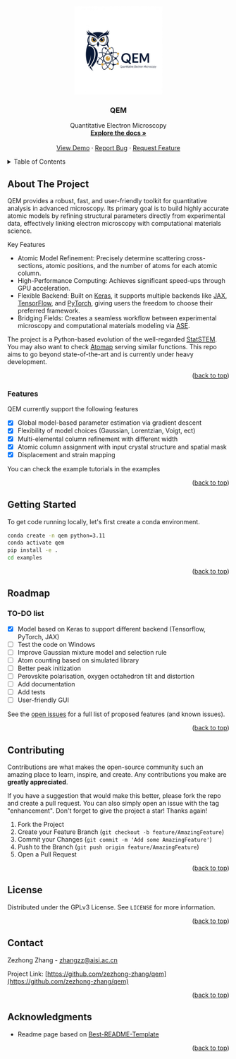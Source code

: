 <a name="readme-top"></a>

<!-- [![Contributors][contributors-shield]][contributors-url]
[![Forks][forks-shield]][forks-url]
[![Stargazers][stars-shield]][stars-url]
[![Issues][issues-shield]][issues-url]
[![GPLv3 License][license-shield]][license-url] -->
<!-- [![LinkedIn][linkedin-shield]][linkedin-url] -->



<!-- PROJECT LOGO -->
<br />
<div align="center">
  <a href="https://github.com/zezhong-zhang/qem">
    <img src="QEM.png" alt="Logo" width="200" height="200">
  </a>

  <h3 align="center">QEM</h3>

  <p align="center">
    Quantitative Electron Microscopy
    <br />
    <a href="https://zezhong-zhang.github.io/qem/"><strong>Explore the docs »</strong></a>
    <br />
    <br />
    <a href="https://github.com/zezhong-zhang/qem/tree/master/examples">View Demo</a>
    ·
    <a href="https://github.com/zezhong-zhang/qem/issues">Report Bug</a>
    ·
    <a href="https://github.com/zezhong-zhang/qem/issues">Request Feature</a>
  </p>
</div>



<!-- TABLE OF CONTENTS -->
<details>
  <summary>Table of Contents</summary>
  <ol>
    <li><a href="#about-the-project">About The Project</a></li>
    <li><a href="#getting-started">Getting Started</a></li>
    <li><a href="#roadmap">Roadmap</a></li>
    <li><a href="#contributing">Contributing</a></li>
    <li><a href="#license">License</a></li>
    <li><a href="#contact">Contact</a></li>
    <li><a href="#acknowledgments">Acknowledgments</a></li>
  </ol>
</details>



<!-- ABOUT THE PROJECT -->
## About The Project

<!-- [![Product Name Screen Shot][product-screenshot]](https://github.com/zezhong-zhang/qem) -->
QEM provides a robust, fast, and user-friendly toolkit for quantitative analysis in advanced microscopy. Its primary goal is to build highly accurate atomic models by refining structural parameters directly from experimental data, effectively linking electron microscopy with computational materials science.

Key Features
- Atomic Model Refinement: Precisely determine scattering cross-sections, atomic positions, and the number of atoms for each atomic column.
- High-Performance Computing: Achieves significant speed-ups through GPU acceleration.
- Flexible Backend: Built on [Keras](https://keras.io/), it supports multiple backends like [JAX](https://docs.jax.dev/en/latest/), [TensorFlow](https://www.tensorflow.org), and [PyTorch](https://pytorch.org/), giving users the freedom to choose their preferred framework.
- Bridging Fields: Creates a seamless workflow between experimental microscopy and computational materials modeling via [ASE](https://wiki.fysik.dtu.dk/ase/).


The project is a Python-based evolution of the well-regarded [StatSTEM](https://github.com/quantitativeTEM/StatSTEM). You may also want to check [Atomap](https://atomap.org/) serving similar functions. This repo aims to go beyond state-of-the-art and is currently under heavy development.

<p align="right">(<a href="#readme-top">back to top</a>)</p>



### Features

QEM currently support the following features

- [x] Global model-based parameter estimation via gradient descent
- [x] Flexibility of model choices (Gaussian, Lorentzian, Voigt, ect)
- [x] Multi-elemental column refinement with different width 
- [x] Atomic column assignment with input crystal structure and spatial mask
- [x] Displacement and strain mapping 

You can check the example tutorials in the examples

<p align="right">(<a href="#readme-top">back to top</a>)</p>



<!-- GETTING STARTED -->
## Getting Started

To get code running locally, let's first create a conda environment.

```bash
conda create -n qem python=3.11
conda activate qem
pip install -e .
cd examples
```

<p align="right">(<a href="#readme-top">back to top</a>)</p>



<!-- USAGE EXAMPLES -->



<!-- ROADMAP -->
## Roadmap
### TO-DO list
- [x] Model based on Keras to support different backend (Tensorflow, PyTorch, JAX)
- [ ] Test the code on Windows
- [ ] Improve Gaussian mixture model and selection rule
- [ ] Atom counting based on simulated library
- [ ] Better peak initization
- [ ] Perovskite polarisation, oxygen octahedron tilt and distortion
- [ ] Add documentation
- [ ] Add tests
- [ ] User-friendly GUI

See the [open issues](https://github.com/zezhong-zhang/qem/issues) for a full list of proposed features (and known issues).

<p align="right">(<a href="#readme-top">back to top</a>)</p>



<!-- CONTRIBUTING -->
## Contributing

Contributions are what makes the open-source community such an amazing place to learn, inspire, and create. Any contributions you make are **greatly appreciated**.

If you have a suggestion that would make this better, please fork the repo and create a pull request. You can also simply open an issue with the tag "enhancement".
Don't forget to give the project a star! Thanks again!

1. Fork the Project
2. Create your Feature Branch (`git checkout -b feature/AmazingFeature`)
3. Commit your Changes (`git commit -m 'Add some AmazingFeature'`)
4. Push to the Branch (`git push origin feature/AmazingFeature`)
5. Open a Pull Request

<p align="right">(<a href="#readme-top">back to top</a>)</p>



<!-- LICENSE -->
## License

Distributed under the GPLv3 License. See `LICENSE` for more information.

<p align="right">(<a href="#readme-top">back to top</a>)</p>



<!-- CONTACT -->
## Contact

Zezhong Zhang - zhangzz@aisi.ac.cn

Project Link: [https://github.com/zezhong-zhang/qem](https://github.com/zezhong-zhang/qem)

<p align="right">(<a href="#readme-top">back to top</a>)</p>



<!-- ACKNOWLEDGMENTS -->
## Acknowledgments

* Readme page based on [Best-README-Template](https://github.com/othneildrew/Best-README-Template)

<p align="right">(<a href="#readme-top">back to top</a>)</p>



<!-- MARKDOWN LINKS & IMAGES -->
<!-- https://www.markdownguide.org/basic-syntax/#reference-style-links -->
[contributors-shield]: https://img.shields.io/github/contributors/zezhong-zhang/qem.svg?style=for-the-badge
[contributors-url]: https://github.com/zezhong-zhang/qem/graphs/contributors
[forks-shield]: https://img.shields.io/github/forks/zezhong-zhang/qem.svg?style=for-the-badge
[forks-url]: https://github.com/zezhong-zhang/qem/network/members
[stars-shield]: https://img.shields.io/github/stars/zezhong-zhang/qem.svg?style=for-the-badge
[stars-url]: https://github.com/zezhong-zhang/qem/stargazers
[issues-shield]: https://img.shields.io/github/issues/zezhong-zhang/qem.svg?style=for-the-badge
[issues-url]: https://github.com/zezhong-zhang/qem/issues
[license-shield]: https://img.shields.io/github/license/zezhong-zhang/qem.svg?style=for-the-badge
[license-url]: https://github.com/zezhong-zhang/qem/blob/main/LICENSE
[linkedin-shield]: https://img.shields.io/badge/-LinkedIn-black.svg?style=for-the-badge&logo=linkedin&colorB=555
[linkedin-url]: https://linkedin.com/in/zezhong-zhang-062a0838
[product-screenshot]: images/screenshot.png